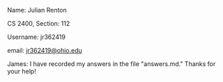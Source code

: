 Name: Julian Renton

CS 2400, Section: 112

Username: jr362419

email: jr362419@ohio.edu

James: I have recorded my answers in the file "answers.md." Thanks for your help!
